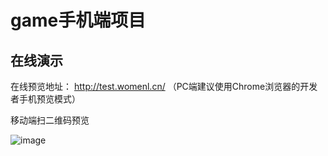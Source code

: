 
# game手机端项目

## 在线演示

在线预览地址： http://test.womenl.cn/ （PC端建议使用Chrome浏览器的开发者手机预览模式）

移动端扫二维码预览

![image](http://oq3m63ave.bkt.clouddn.com/1504273265.png)
